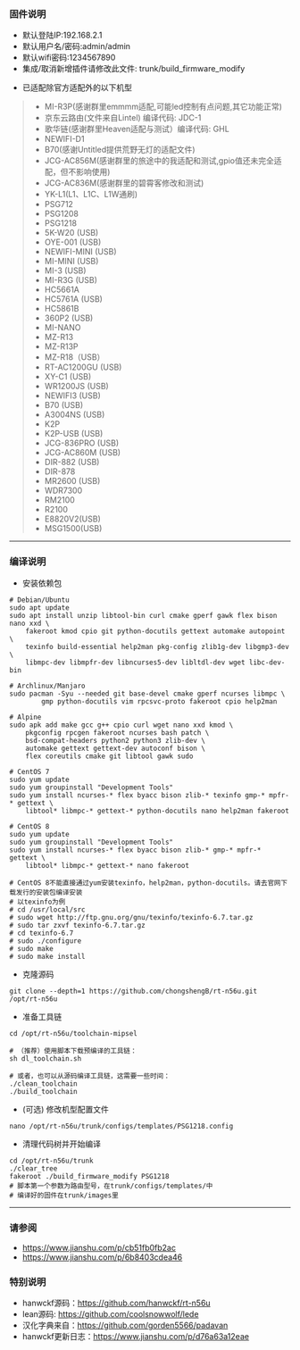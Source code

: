 ### 固件说明

* 默认登陆IP:192.168.2.1
* 默认用户名/密码:admin/admin
* 默认wifi密码:1234567890
* 集成/取消新增插件请修改此文件: trunk/build_firmware_modify

- 已适配除官方适配外的以下机型

> - MI-R3P(感谢群里emmmm适配,可能led控制有点问题,其它功能正常)
> - 京东云路由(文件来自Lintel) 编译代码: JDC-1
> - 歌华链(感谢群里Heaven适配与测试）编译代码: GHL
> - NEWIFI-D1
> - B70(感谢Untitled提供荒野无灯的适配文件)
> - JCG-AC856M(感谢群里的旅途中的我适配和测试,gpio值还未完全适配，但不影响使用)
> - JCG-AC836M(感谢群里的碧霄客修改和测试)
> - YK-L1(L1、L1C、L1W通刷)
> - PSG712
> - PSG1208
> - PSG1218
> - 5K-W20 (USB)
> - OYE-001 (USB)
> - NEWIFI-MINI (USB)
> - MI-MINI (USB)
> - MI-3 (USB)
> - MI-R3G (USB)
> - HC5661A
> - HC5761A (USB)
> - HC5861B
> - 360P2 (USB)
> - MI-NANO
> - MZ-R13
> - MZ-R13P
> - MZ-R18（USB）
> - RT-AC1200GU (USB)
> - XY-C1 (USB)
> - WR1200JS (USB)
> - NEWIFI3 (USB)
> - B70 (USB)
> - A3004NS (USB)
> - K2P
> - K2P-USB (USB)
> - JCG-836PRO (USB)
> - JCG-AC860M (USB)
> - DIR-882 (USB)
> - DIR-878
> - MR2600 (USB)
> - WDR7300
> - RM2100
> - R2100
> - E8820V2(USB)
> - MSG1500(USB)

---

### 编译说明

* 安装依赖包

```shell
# Debian/Ubuntu
sudo apt update
sudo apt install unzip libtool-bin curl cmake gperf gawk flex bison nano xxd \
	fakeroot kmod cpio git python-docutils gettext automake autopoint \
	texinfo build-essential help2man pkg-config zlib1g-dev libgmp3-dev \
	libmpc-dev libmpfr-dev libncurses5-dev libltdl-dev wget libc-dev-bin

# Archlinux/Manjaro
sudo pacman -Syu --needed git base-devel cmake gperf ncurses libmpc \
        gmp python-docutils vim rpcsvc-proto fakeroot cpio help2man

# Alpine
sudo apk add make gcc g++ cpio curl wget nano xxd kmod \
	pkgconfig rpcgen fakeroot ncurses bash patch \
	bsd-compat-headers python2 python3 zlib-dev \
	automake gettext gettext-dev autoconf bison \
	flex coreutils cmake git libtool gawk sudo

# CentOS 7
sudo yum update
sudo yum groupinstall "Development Tools"
sudo yum install ncurses-* flex byacc bison zlib-* texinfo gmp-* mpfr-* gettext \
	libtool* libmpc-* gettext-* python-docutils nano help2man fakeroot

# CentOS 8
sudo yum update
sudo yum groupinstall "Development Tools"
sudo yum install ncurses-* flex byacc bison zlib-* gmp-* mpfr-* gettext \
	libtool* libmpc-* gettext-* nano fakeroot

# CentOS 8不能直接通过yum安装texinfo，help2man，python-docutils。请去官网下载发行的安装包编译安装
# 以texinfo为例
# cd /usr/local/src
# sudo wget http://ftp.gnu.org/gnu/texinfo/texinfo-6.7.tar.gz
# sudo tar zxvf texinfo-6.7.tar.gz
# cd texinfo-6.7
# sudo ./configure
# sudo make
# sudo make install

```

* 克隆源码

```shell
git clone --depth=1 https://github.com/chongshengB/rt-n56u.git /opt/rt-n56u
```

* 准备工具链

```shell
cd /opt/rt-n56u/toolchain-mipsel

# （推荐）使用脚本下载预编译的工具链：
sh dl_toolchain.sh

# 或者，也可以从源码编译工具链，这需要一些时间：
./clean_toolchain
./build_toolchain

```

* (可选) 修改机型配置文件

```shell
nano /opt/rt-n56u/trunk/configs/templates/PSG1218.config
```

* 清理代码树并开始编译

```shell
cd /opt/rt-n56u/trunk
./clear_tree
fakeroot ./build_firmware_modify PSG1218
# 脚本第一个参数为路由型号，在trunk/configs/templates/中
# 编译好的固件在trunk/images里
```

---

### 请参阅

- https://www.jianshu.com/p/cb51fb0fb2ac
- https://www.jianshu.com/p/6b8403cdea46




### 特别说明

* hanwckf源码：https://github.com/hanwckf/rt-n56u
* lean源码: https://github.com/coolsnowwolf/lede
* 汉化字典来自：https://github.com/gorden5566/padavan
* hanwckf更新日志：https://www.jianshu.com/p/d76a63a12eae

